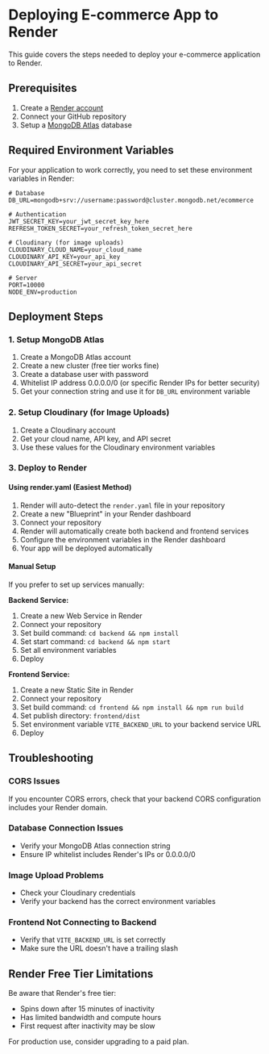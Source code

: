 # Deploying E-commerce App to Render

This guide covers the steps needed to deploy your e-commerce application to Render.

## Prerequisites

1. Create a [Render account](https://render.com)
2. Connect your GitHub repository
3. Setup a [MongoDB Atlas](https://www.mongodb.com/cloud/atlas) database

## Required Environment Variables

For your application to work correctly, you need to set these environment variables in Render:

```
# Database
DB_URL=mongodb+srv://username:password@cluster.mongodb.net/ecommerce

# Authentication
JWT_SECRET_KEY=your_jwt_secret_key_here
REFRESH_TOKEN_SECRET=your_refresh_token_secret_here

# Cloudinary (for image uploads)
CLOUDINARY_CLOUD_NAME=your_cloud_name
CLOUDINARY_API_KEY=your_api_key
CLOUDINARY_API_SECRET=your_api_secret

# Server
PORT=10000
NODE_ENV=production
```

## Deployment Steps

### 1. Setup MongoDB Atlas

1. Create a MongoDB Atlas account
2. Create a new cluster (free tier works fine)
3. Create a database user with password
4. Whitelist IP address 0.0.0.0/0 (or specific Render IPs for better security)
5. Get your connection string and use it for `DB_URL` environment variable

### 2. Setup Cloudinary (for Image Uploads)

1. Create a Cloudinary account
2. Get your cloud name, API key, and API secret
3. Use these values for the Cloudinary environment variables

### 3. Deploy to Render

#### Using render.yaml (Easiest Method)

1. Render will auto-detect the `render.yaml` file in your repository
2. Create a new "Blueprint" in your Render dashboard
3. Connect your repository
4. Render will automatically create both backend and frontend services
5. Configure the environment variables in the Render dashboard
6. Your app will be deployed automatically

#### Manual Setup

If you prefer to set up services manually:

**Backend Service:**
1. Create a new Web Service in Render
2. Connect your repository
3. Set build command: `cd backend && npm install`
4. Set start command: `cd backend && npm start`
5. Set all environment variables
6. Deploy

**Frontend Service:**
1. Create a new Static Site in Render
2. Connect your repository
3. Set build command: `cd frontend && npm install && npm run build`
4. Set publish directory: `frontend/dist`
5. Set environment variable `VITE_BACKEND_URL` to your backend service URL
6. Deploy

## Troubleshooting

### CORS Issues
If you encounter CORS errors, check that your backend CORS configuration includes your Render domain.

### Database Connection Issues
- Verify your MongoDB Atlas connection string
- Ensure IP whitelist includes Render's IPs or 0.0.0.0/0

### Image Upload Problems
- Check your Cloudinary credentials
- Verify your backend has the correct environment variables

### Frontend Not Connecting to Backend
- Verify that `VITE_BACKEND_URL` is set correctly 
- Make sure the URL doesn't have a trailing slash

## Render Free Tier Limitations

Be aware that Render's free tier:
- Spins down after 15 minutes of inactivity
- Has limited bandwidth and compute hours
- First request after inactivity may be slow

For production use, consider upgrading to a paid plan. 